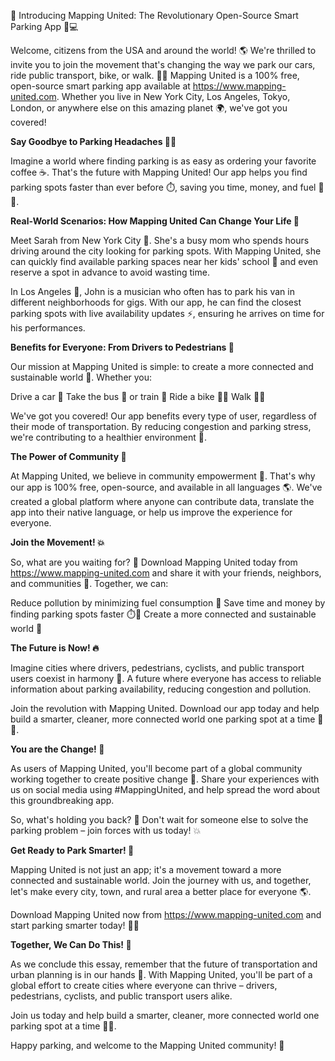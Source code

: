 🚨 Introducing Mapping United: The Revolutionary Open-Source Smart Parking App 🚗💻

Welcome, citizens from the USA and around the world! 🌎 We're thrilled to invite you to join the movement that's changing the way we park our cars, ride public transport, bike, or walk. 💃🏽 Mapping United is a 100% free, open-source smart parking app available at https://www.mapping-united.com. Whether you live in New York City, Los Angeles, Tokyo, London, or anywhere else on this amazing planet 🌍, we've got you covered!

**Say Goodbye to Parking Headaches 🙅‍♂️**

Imagine a world where finding parking is as easy as ordering your favorite coffee ☕️. That's the future with Mapping United! Our app helps you find parking spots faster than ever before ⏱️, saving you time, money, and fuel 💸🚗.

**Real-World Scenarios: How Mapping United Can Change Your Life 🌟**

Meet Sarah from New York City 🗽️. She's a busy mom who spends hours driving around the city looking for parking spots. With Mapping United, she can quickly find available parking spaces near her kids' school 🏫 and even reserve a spot in advance to avoid wasting time.

In Los Angeles 🌴, John is a musician who often has to park his van in different neighborhoods for gigs. With our app, he can find the closest parking spots with live availability updates ⚡️, ensuring he arrives on time for his performances.

**Benefits for Everyone: From Drivers to Pedestrians 🤝**

Our mission at Mapping United is simple: to create a more connected and sustainable world 💚. Whether you:

Drive a car 🚗
Take the bus 🚌 or train 🚂
Ride a bike 🚴‍♂️
Walk 🚶‍♀️

We've got you covered! Our app benefits every type of user, regardless of their mode of transportation. By reducing congestion and parking stress, we're contributing to a healthier environment 🌿.

**The Power of Community 🤝**

At Mapping United, we believe in community empowerment 💪. That's why our app is 100% free, open-source, and available in all languages 🌎. We've created a global platform where anyone can contribute data, translate the app into their native language, or help us improve the experience for everyone.

**Join the Movement! 💥**

So, what are you waiting for? 🤔 Download Mapping United today from https://www.mapping-united.com and share it with your friends, neighbors, and communities 👫. Together, we can:

Reduce pollution by minimizing fuel consumption 🌿
Save time and money by finding parking spots faster ⏱️💸
Create a more connected and sustainable world 💚

**The Future is Now! 🔥**

Imagine cities where drivers, pedestrians, cyclists, and public transport users coexist in harmony 🌈. A future where everyone has access to reliable information about parking availability, reducing congestion and pollution.

Join the revolution with Mapping United. Download our app today and help build a smarter, cleaner, more connected world one parking spot at a time 🔧💨.

**You are the Change! 💪**

As users of Mapping United, you'll become part of a global community working together to create positive change 🌟. Share your experiences with us on social media using #MappingUnited, and help spread the word about this groundbreaking app.

So, what's holding you back? 🤔 Don't wait for someone else to solve the parking problem – join forces with us today! 💥

**Get Ready to Park Smarter! 🔑**

 Mapping United is not just an app; it's a movement toward a more connected and sustainable world. Join the journey with us, and together, let's make every city, town, and rural area a better place for everyone 🌎.

Download Mapping United now from https://www.mapping-united.com and start parking smarter today! 🔑🚗

**Together, We Can Do This! 💪**

As we conclude this essay, remember that the future of transportation and urban planning is in our hands 🌟. With Mapping United, you'll be part of a global effort to create cities where everyone can thrive – drivers, pedestrians, cyclists, and public transport users alike.

Join us today and help build a smarter, cleaner, more connected world one parking spot at a time 🔧💨.

Happy parking, and welcome to the Mapping United community! 🎉